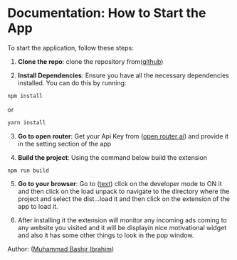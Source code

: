 # Documentation: How to Start the App

To start the application, follow these steps:

1. **Clone the repo**: clone the repository from([github](https://github.com/Zaccodder/adFriend))

2. **Install Dependencies**: Ensure you have all the necessary dependencies installed. You can do this by running:

```sh
npm install
```

or

```sh
yarn install
```

3. **Go to open router**: Get your Api Key from ([open router ai](https://openrouter.ai/)) and provide it in the setting section of the app

4. **Build the project**: Using the command below build the extension

```
npm run build

```

5. **Go to your browser**: Go to ([text](chrome://extensions/)) click on the developer mode to ON it and then click on the load unpack to navigate to the directory where the project and select the dist...load it and then click on the extension of the app to load it.

6. After installing it the extension will monitor any incoming ads coming to any website you visited and it will be displayin nice motivational widget and also it has some other things to look in the pop window.

Author: ([Muhammad Bashir Ibrahim](https://github.com/Zaccodder))
